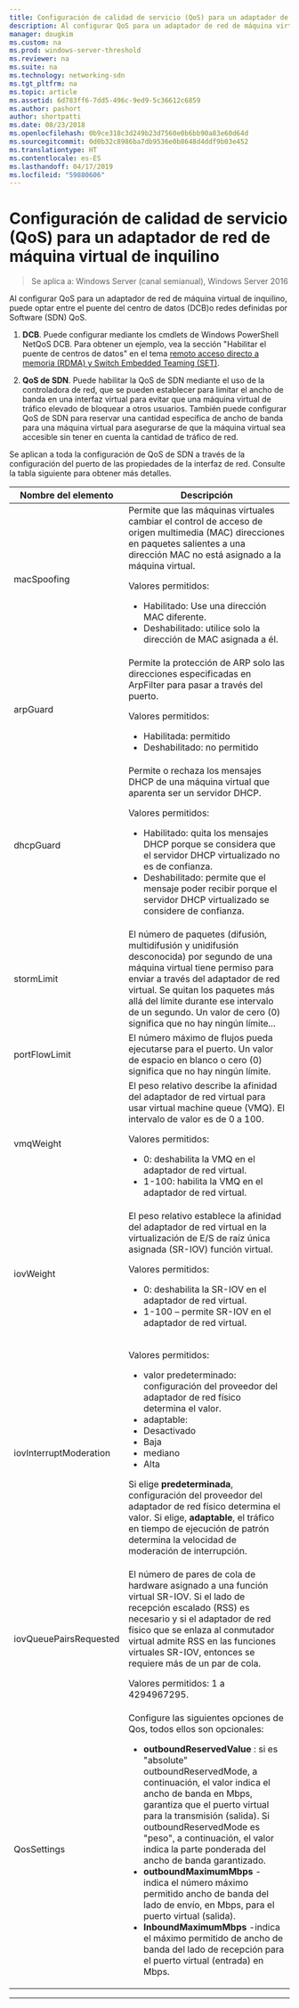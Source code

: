```yaml
---
title: Configuración de calidad de servicio (QoS) para un adaptador de red de máquina virtual de inquilino
description: Al configurar QoS para un adaptador de red de máquina virtual de inquilino, puede optar entre el puente del centro de datos \(DCB\)o redes definidas por Software \(SDN\) QoS.
manager: dougkim
ms.custom: na
ms.prod: windows-server-threshold
ms.reviewer: na
ms.suite: na
ms.technology: networking-sdn
ms.tgt_pltfrm: na
ms.topic: article
ms.assetid: 6d783ff6-7dd5-496c-9ed9-5c36612c6859
ms.author: pashort
author: shortpatti
ms.date: 08/23/2018
ms.openlocfilehash: 0b9ce318c3d249b23d7560e0b6bb90a83e60d64d
ms.sourcegitcommit: 0d0b32c8986ba7db9536e0b8648d4ddf9b03e452
ms.translationtype: HT
ms.contentlocale: es-ES
ms.lasthandoff: 04/17/2019
ms.locfileid: "59880606"
---
```

# <a name="configure-quality-of-service-qos-for-a-tenant-vm-network-adapter"></a>Configuración de calidad de servicio (QoS) para un adaptador de red de máquina virtual de inquilino

>Se aplica a: Windows Server (canal semianual), Windows Server 2016

Al configurar QoS para un adaptador de red de máquina virtual de inquilino, puede optar entre el puente del centro de datos \(DCB\)o redes definidas por Software \(SDN\) QoS.

1.  **DCB**. Puede configurar mediante los cmdlets de Windows PowerShell NetQoS DCB. Para obtener un ejemplo, vea la sección "Habilitar el puente de centros de datos" en el tema [remoto acceso directo a memoria (RDMA) y Switch Embedded Teaming (SET)](../../../virtualization/hyper-v-virtual-switch/RDMA-and-Switch-Embedded-Teaming.md).

2.  **QoS de SDN**. Puede habilitar la QoS de SDN mediante el uso de la controladora de red, que se pueden establecer para limitar el ancho de banda en una interfaz virtual para evitar que una máquina virtual de tráfico elevado de bloquear a otros usuarios.  También puede configurar QoS de SDN para reservar una cantidad específica de ancho de banda para una máquina virtual para asegurarse de que la máquina virtual sea accesible sin tener en cuenta la cantidad de tráfico de red.  

Se aplican a toda la configuración de QoS de SDN a través de la configuración del puerto de las propiedades de la interfaz de red. Consulte la tabla siguiente para obtener más detalles.

|Nombre del elemento|Descripción|
|------------|-----------| 
|macSpoofing| Permite que las máquinas virtuales cambiar el control de acceso de origen multimedia \(MAC\) direcciones en paquetes salientes a una dirección MAC no está asignado a la máquina virtual.<p>Valores permitidos:<ul><li>Habilitado: Use una dirección MAC diferente.</li><li>Deshabilitado: utilice solo la dirección de MAC asignada a él.</li></ul>|
|arpGuard| Permite la protección de ARP solo las direcciones especificadas en ArpFilter para pasar a través del puerto.<p>Valores permitidos:<ul><li>Habilitada: permitido</li><li>Deshabilitado: no permitido</li></ul>|
|dhcpGuard| Permite o rechaza los mensajes DHCP de una máquina virtual que aparenta ser un servidor DHCP. <p>Valores permitidos:<ul><li>Habilitado: quita los mensajes DHCP porque se considera que el servidor DHCP virtualizado no es de confianza.</li><li>Deshabilitado: permite que el mensaje poder recibir porque el servidor DHCP virtualizado se considere de confianza.</li></ul>|
|stormLimit| El número de paquetes (difusión, multidifusión y unidifusión desconocida) por segundo de una máquina virtual tiene permiso para enviar a través del adaptador de red virtual. Se quitan los paquetes más allá del límite durante ese intervalo de un segundo. Un valor de cero \(0\) significa que no hay ningún límite...|
|portFlowLimit| El número máximo de flujos pueda ejecutarse para el puerto. Un valor de espacio en blanco o cero \(0\) significa que no hay ningún límite. |
|vmqWeight| El peso relativo describe la afinidad del adaptador de red virtual para usar virtual machine queue (VMQ). El intervalo de valor es de 0 a 100.<p>Valores permitidos:<ul><li>0: deshabilita la VMQ en el adaptador de red virtual.</li><li>1-100: habilita la VMQ en el adaptador de red virtual.</li></ul>|
|iovWeight| El peso relativo establece la afinidad del adaptador de red virtual en la virtualización de E/S de raíz única asignada \(SR-IOV\) función virtual. <p>Valores permitidos:<ul><li>0: deshabilita la SR-IOV en el adaptador de red virtual.</li><li>1-100 – permite SR-IOV en el adaptador de red virtual.</li></ul>|
|iovInterruptModeration|<p>Valores permitidos:<ul><li>valor predeterminado: configuración del proveedor del adaptador de red físico determina el valor.</li><li>adaptable: </li><li>Desactivado </li><li>Baja</li><li>mediano</li><li>Alta</li></ul><p>Si elige **predeterminada**, configuración del proveedor del adaptador de red físico determina el valor.  Si elige, **adaptable**, el tráfico en tiempo de ejecución de patrón determina la velocidad de moderación de interrupción.|
|iovQueuePairsRequested| El número de pares de cola de hardware asignado a una función virtual SR-IOV. Si el lado de recepción escalado \(RSS\) es necesario y si el adaptador de red físico que se enlaza al conmutador virtual admite RSS en las funciones virtuales SR-IOV, entonces se requiere más de un par de cola. <p>Valores permitidos: 1 a 4294967295.|
|QosSettings| Configure las siguientes opciones de Qos, todos ellos son opcionales: <ul><li>**outboundReservedValue** : si es "absolute" outboundReservedMode, a continuación, el valor indica el ancho de banda en Mbps, garantiza que el puerto virtual para la transmisión (salida). Si outboundReservedMode es "peso", a continuación, el valor indica la parte ponderada del ancho de banda garantizado.</li><li>**outboundMaximumMbps** -indica el número máximo permitido ancho de banda del lado de envío, en Mbps, para el puerto virtual (salida).</li><li>**InboundMaximumMbps** -indica el máximo permitido de ancho de banda del lado de recepción para el puerto virtual (entrada) en Mbps.</li></ul> |

---